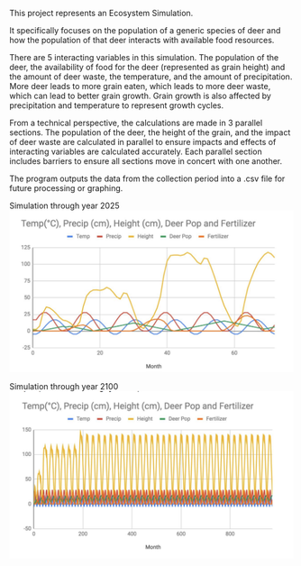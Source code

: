 This project represents an Ecosystem Simulation.

It specifically focuses on the population of a generic species of deer and how the population of that deer interacts with available food resources.

There are 5 interacting variables in this simulation. The population of the deer, the availability of food for the deer (represented as grain height) and the amount of deer waste, the temperature, and the amount of precipitation. More deer leads to more grain eaten, which leads to more deer waste, which can lead to better grain growth. Grain growth is also affected by precipitation and temperature to represent growth cycles.

From a technical perspective, the calculations are made in 3 parallel sections. The population of the deer, the height of the grain, and the impact of deer waste are calculated in parallel to ensure impacts and effects of interacting variables are calculated accurately. Each parallel section includes barriers to ensure all sections move in concert with one another.

The program outputs the data from the collection period into a .csv file for future processing or graphing.

Simulation through year 2025
![Sim through 2025](https://github.com/bergsm/EcoSim/blob/master/2025.png)

Simulation through year 2100
![Sim through 2100](https://github.com/bergsm/EcoSim/blob/master/2100.png)
